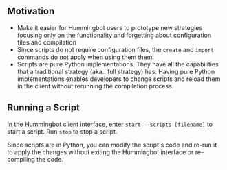 
## Motivation

- Make it easier for Hummingbot users to prototype new strategies focusing only on the functionality and forgetting about configuration files and compilation
- Since scripts do not require configuration files, the `create` and `import` commands do not apply when using them them.
- Scripts are pure Python implementations. They have all the capabilities that a traditional strategy (aka.: full strategy) has. Having pure Python implementations enables developers to change scripts and reload them in the client without rerunning the compilation process.

## Running a Script

In the Hummingbot client interface, enter `start --scripts [filename]` to start a script. Run `stop` to stop a script.

Since scripts are in Python, you can modify the script's code and re-run it to apply the changes without exiting the Hummingbot interface or re-compiling the code.
